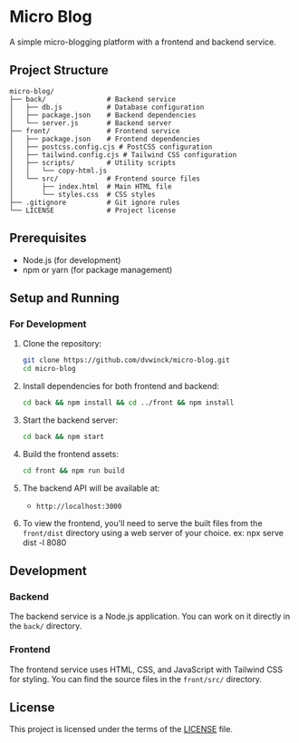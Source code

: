 # Micro Blog

A simple micro-blogging platform with a frontend and backend service.

## Project Structure

```
micro-blog/
├── back/               # Backend service
│   ├── db.js           # Database configuration
│   ├── package.json    # Backend dependencies
│   └── server.js       # Backend server
├── front/              # Frontend service
│   ├── package.json    # Frontend dependencies
│   ├── postcss.config.cjs # PostCSS configuration
│   ├── tailwind.config.cjs # Tailwind CSS configuration
│   ├── scripts/        # Utility scripts
│   │   └── copy-html.js
│   └── src/            # Frontend source files
│       ├── index.html  # Main HTML file
│       └── styles.css  # CSS styles
├── .gitignore          # Git ignore rules
└── LICENSE             # Project license
```

## Prerequisites

- Node.js (for development)
- npm or yarn (for package management)

## Setup and Running

### For Development

1. Clone the repository:
   ```bash
   git clone https://github.com/dvwinck/micro-blog.git
   cd micro-blog
   ```

2. Install dependencies for both frontend and backend:
   ```bash
   cd back && npm install && cd ../front && npm install
   ```

3. Start the backend server:
   ```bash
   cd back && npm start
   ```

4. Build the frontend assets:
   ```bash
   cd front && npm run build
   ```

5. The backend API will be available at:
   - `http://localhost:3000`

6. To view the frontend, you'll need to serve the built files from the `front/dist` directory using a web server of your choice.
ex: npx serve dist -l 8080

## Development

### Backend

The backend service is a Node.js application. You can work on it directly in the `back/` directory.

### Frontend

The frontend service uses HTML, CSS, and JavaScript with Tailwind CSS for styling. You can find the source files in the `front/src/` directory.

## License

This project is licensed under the terms of the [LICENSE](LICENSE) file.
